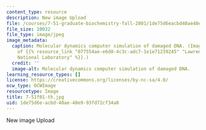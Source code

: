 ```yaml
---
content_type: resource
description: New image Upload
file: /courses/7-51-graduate-biochemistry-fall-2001/1de75d6eacbd40ae48e993fd72cf34a0_7-51f01-th.jpg
file_size: 10032
file_type: image/jpeg
image_metadata:
  caption: Molecular dynamics computer simulation of damaged DNA. (Image courtesy
    of {{% resource_link "077554ae-e6d0-4c3c-adc7-1e1e71239245" "Lawrence Livermore
    National Laboratory" %}}.)
  credit: ''
  image-alt: Molecular dynamics computer simulation of damaged DNA.
learning_resource_types: []
license: https://creativecommons.org/licenses/by-nc-sa/4.0/
ocw_type: OCWImage
resourcetype: Image
title: 7-51f01-th.jpg
uid: 1de75d6e-acbd-40ae-48e9-93fd72cf34a0
---
```

New image Upload